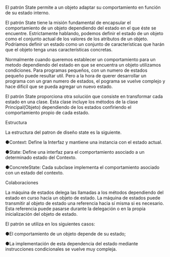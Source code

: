 
El patrón State permite a un objeto adaptar su comportamiento en función de su estado interno. 

El patrón State tiene la misión fundamental de encapsular el comportamiento de un objeto dependiendo del estado en el que éste se encuentre. Estrictamente hablando, podemos definir el estado de un objeto como el conjunto actual de los valores de los atributos de un objeto. Podríamos definir un estado como un conjunto de características que harán que el objeto tenga unas características concretas. 


Normalmente cuando queremos establecer un comportamiento para un metodo dependiendo del estado en que se encuentra un objeto utilizamos condiciones. Para programas pequeños, con un numero de estados pequeño puede resultar util. Pero a la hora de querer desarrollar un programa con un gran numero de estados, el pograma se vuelve complejo y hace dificil que se pueda agregar un nuevo estado. 

El  patrón  State   proporciona  otra  solución  que  consiste  en  transformar  cada  estado  en  una  clase.  Esta  clase incluye los métodos de la clase  Principal(Objeto)  dependiendo de los estados confiriendo el comportamiento propio de cada estado. 

Estructura 

La estructura del patron de diseño state es la siguiente.

●Context: Define la Interfaz y mantiene una instancia con el estado actual.

●State: Define una interfaz para el comportamiento asociado a un determinado estado del Contexto.

●ConcreteState: Cada subclase implementa el comportamiento asociado con un estado del contexto.



Colaboraciones

La máquina de estados delega las llamadas a los métodos dependiendo del estado en curso hacia un objeto de 
estado. 
La máquina de estados puede transmitir al objeto de estado una referencia hacia sí misma si es necesario. Esta 
referencia puede pasarse durante la delegación o en la propia inicialización del objeto de estado. 

El patrón se utiliza en los siguientes casos: 

●El comportamiento de un objeto depende de su estado;

●La  implementación  de  esta  dependencia  del  estado  mediante  instrucciones  condicionales  se  vuelve  muy 
compleja. 



